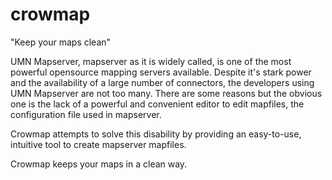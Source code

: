 # crowmap

"Keep your maps clean"

UMN Mapserver, mapserver as it is widely called, is one of the most powerful opensource mapping servers available. 
Despite it's stark power and the availability of a large number of connectors, the developers using UMN Mapserver are not too many. There are some reasons but the obvious one is the lack of a powerful and convenient editor to edit mapfiles, the configuration file used in mapserver.

Crowmap attempts to solve this disability by providing an easy-to-use, intuitive tool to create mapserver mapfiles.

Crowmap keeps your maps in a clean way. 
